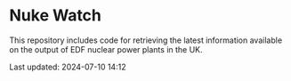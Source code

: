 # Nuke Watch

This repository includes code for retrieving the latest information available on the output of EDF nuclear power plants in the UK.

Last updated: 2024-07-10 14:12